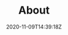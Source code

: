 ---
title: "About"
date: 2020-11-09T14:39:18Z
draft: false
color: "white"
brags: [
    "For the past 9 years I've been in leadership positions and part of growing a company from 5 to 100 employees.",
    ":rocket:",
    "Since starting within IT in 2004 I've dealt mostly with games development and web, but I've figured that it does not matter what I do. The fun lies in the creation process.",
    ":construction:",
    "I have good understanding of the fundamentals of the modern software development setup including VCSs, package managers, artifact managers and registries, build systems etc.",
    ":package:",
    "I like the overall DevOps concepts of value streams and finding good ways of visualizing and automating the regular flow of work.",
    'img/plantuml.png',
    "I enjoy fiddling with Node.js and trying to keep up in the fast-moving JavaScript community.",
  #  'img/nodejs.png','img/npm.png',
    ":coffee:",
    "I have spent a lots of time in a love/hate relationship with Jenkins and it's myriad of plugins...",
    ":white_check_mark:",
    "I have a decent understanding of cloud. I've seen the light in the configuration tunnel (embraced IaC principles with Serverless Framework, CloudFormation templates, Ansible playbooks and more).",
  #  'img/aws.png',
    ':cloud:',
    '"Defer commitment" is my favorite Lean principle. Architect your solution so that fewer commitments are irreversible. Defer commitment on irreversible decisions to the latest point possible.',
    ":point_up:",
    "I believe that rules are meant to be <s>broken</s> understood and followed if and when they make sense and auto tested in any way possible.",
    ":interrobang:",
    # "I prefer working with Unix-like operating systems. Linux for back-end/cloud, MacOS for front-end.",
    # ":computer:",
    "I've made countless poor decisions and solutions that did not survive the test of time (but hopefully a few good ones too).",
    ":sweat_smile:"
]
---